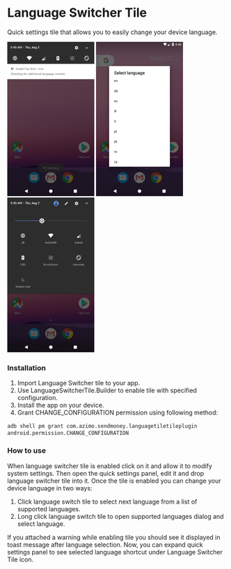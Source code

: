 # Language Switcher Tile
Quick settings tile that allows you to easily change your device language.

<img src="screenshots/tile_clicked.png" width="200px">
<img src="screenshots/tile_long_clicked.png" width="200px">
<img src="screenshots/quick_settings_panel_expanded.png" width="200px">

### Installation

1. Import Language Switcher tile to your app.
2. Use LanguageSwitcherTile.Builder to enable tile with specified configuration. 
3. Install the app on your device.
4. Grant CHANGE_CONFIGURATION permission using following method:

```
adb shell pm grant com.azimo.sendmoney.languagetiletileplugin android.permission.CHANGE_CONFIGURATION
```

### How to use
When language switcher tile is enabled click on it and allow it to modify system settings. Then open the quick settings panel, edit it and drop language switcher tile into it. Once the tile is enabled you can change your device language in two ways:

1. Click language switch tile to select next language from a list of supported languages.
2. Long click language switch tile to open supported languages dialog and select language.

If you attached a warning while enabling tile you should see it displayed in toast message after language selection. Now, you can expand quick settings panel to see selected language shortcut under Language Switcher Tile icon.